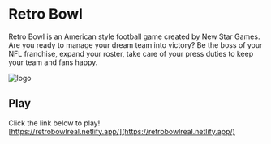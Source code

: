 # Retro Bowl
Retro Bowl is an American style football game created by New Star Games. Are you ready to manage your dream team into victory? Be the boss of your NFL franchise, expand your roster, take care of your press duties to keep your team and fans happy.

![logo](https://retrobowlreal.netlify.app/img/icon.jpg)

## Play 

Click the link below to play!<br>
[https://retrobowlreal.netlify.app/](https://retrobowlreal.netlify.app/)
